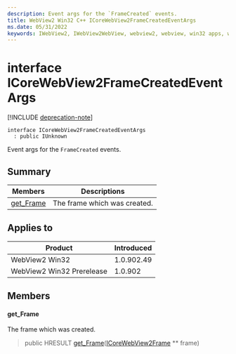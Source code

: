 ```yaml
---
description: Event args for the `FrameCreated` events.
title: WebView2 Win32 C++ ICoreWebView2FrameCreatedEventArgs
ms.date: 05/31/2022
keywords: IWebView2, IWebView2WebView, webview2, webview, win32 apps, win32, edge, ICoreWebView2, ICoreWebView2Controller, browser control, edge html, ICoreWebView2FrameCreatedEventArgs
---
```


# interface ICoreWebView2FrameCreatedEventArgs

[!INCLUDE [deprecation-note](../includes/deprecation-note.md)]

```
interface ICoreWebView2FrameCreatedEventArgs
  : public IUnknown
```

Event args for the `FrameCreated` events.

## Summary

 Members                        | Descriptions
--------------------------------|---------------------------------------------
[get_Frame](#get_frame) | The frame which was created.

## Applies to

Product                         | Introduced
--------------------------------|---------------------------------------------
WebView2 Win32            |    1.0.902.49
WebView2 Win32 Prerelease |    1.0.902

## Members

#### get_Frame

The frame which was created.

> public HRESULT [get_Frame](#get_frame)([ICoreWebView2Frame](icorewebview2frame.md) ** frame)

